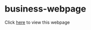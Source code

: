 # business-webpage
Click [here](https://longnghiem.github.io/business-webpage/) to view this webpage
